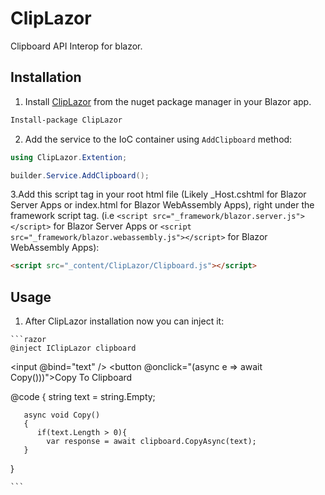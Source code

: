 # ClipLazor
Clipboard API Interop for blazor.

## Installation
1. Install [ClipLazor](https://www.nuget.org/packages/ClipLazor) from the nuget package manager in your Blazor app.

  ```sh
  Install-package ClipLazor
  ```
2. Add the service to the IoC container using `AddClipboard` method:

  ```C#
  using ClipLazor.Extention;

  builder.Service.AddClipboard();
  ```
3.Add this script tag in your root html file (Likely _Host.cshtml for Blazor Server Apps or index.html for Blazor WebAssembly Apps), right under the framework script tag. (i.e `<script src="_framework/blazor.server.js"></script>` for Blazor Server Apps or `<script src="_framework/blazor.webassembly.js"></script>` for Blazor WebAssembly Apps):

  ```html
  <script src="_content/ClipLazor/Clipboard.js"></script>
  ```
  
  ## Usage
  1. After ClipLazor installation now you can inject it:
  
    ```razor
    @inject IClipLazor clipboard
    
   <input @bind="text" />
   <button @onclick="(async e => await Copy()))">Copy To Clipboard</button>

   @code
   {
       string text = string.Empty;
       
       async void Copy()
       {
          if(text.Length > 0){
            var response = await clipboard.CopyAsync(text);
       }
   }
    
    ```
    
    
    
 
